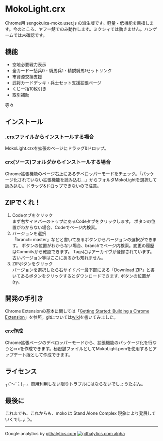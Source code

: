 # MokoLight.crx

Chrome用 sengokuixa-moko.user.js の派生版です。軽量・低機能を目指します。今のところ、ヤフー鯖でのみ動作します。ミクシィでは動きません。ハンゲームでは未確認です。

## 機能
* 空地必要戦力表示
* 全カード一括兵0・騎馬兵1・精鋭騎馬1セットリンク
* 市資源交換支援
* 武将カードデッキ・兵士セット支援拡張ページ
* くじ一括10枚引き
* 取引補助

等々

## インストール
### .crxファイルからインストールする場合
MokoLight.crxを拡張のページにドラッグ&ドロップ。

### crx(ソース)フォルダからインストールする場合
Chrome拡張機能のページ右上にあるデベロッパーモードをチェック。「パッケージ化されていない拡張機能を読み込む…」からフォルダMokoLightを選択して読み込む。ドラッグ&ドロップできないので注意。

## ZIPでくれ！
1. Codeタブをクリック  
    まず右サイドバーのトップにあるCodeタブをクリックします。
    ボタンの位置がわからない場合、Codeでページ内検索。
2. バージョンを選択  
    「branch: master」などと書いてあるボタンからバージョンの選択ができます。
    ボタンの位置がわからない場合、branchでページ内検索。変更の履歴はCommitsから確認できます。
    Tagsにはアーカイヴが登録されています。古いバージョン等はここにあるかも知れません。
3. ZIPボタンをクリック  
    バージョンを選択したら右サイドバー最下部にある「Download ZIP」と書いてあるボタンをクリックするとダウンロードできます.
    ボタンの位置が(ry。

## 開発の手引き
Chrome Extensionの基本に関しては「[Getting Started: Building a Chrome Extension](http://developer.chrome.com/extensions/index.html)」を参照。gitについては[wiki](https://github.com/die4game/sengokuixa-moko/wiki/Git-GitHub)を書いてみました。

### crx作成
Chrome拡張ページのデベロッパーモードから、拡張機能のパッケージ化を行なうとcrxを作成できます。秘密鍵ファイルとしてMokoLight.pemを使用するとアップデート版として作成できます。

## ライセンス
┐(´～`；)┌ 。商用利用しない限りトラブルにはならないでしょうたぶん。

## 最後に
これまでも、これからも、moko は Stand Alone Complex 現象により発展していくでしょう。

***
Google analytics by [githalytics.com](http://githalytics.com/)
[![githalytics.com alpha](https://cruel-carlota.pagodabox.com/75c1d6e384e20eeb64760642830a5a4e "githalytics.com")](http://githalytics.com/die4game/sengokuixa-moko)
